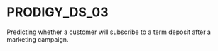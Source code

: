 # PRODIGY_DS_03
Predicting whether a customer will subscribe to a term deposit after a marketing campaign.
